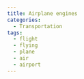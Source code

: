 ```yaml
---
title: Airplane engines
categories:
  - Transportation
tags:
  - flight
  - flying
  - plane
  - air
  - airport
---
```

